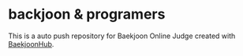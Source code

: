 # backjoon & programers
This is a auto push repository for Baekjoon Online Judge created with [BaekjoonHub](https://github.com/BaekjoonHub/BaekjoonHub).

